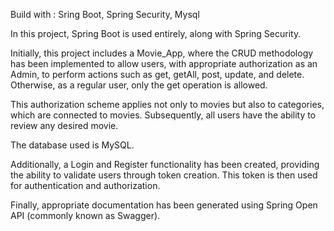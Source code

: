 Build with :
Sring Boot,
Spring Security, 
Mysql


In this project, Spring Boot is used entirely, along with Spring Security.

Initially, this project includes a Movie_App, where the CRUD methodology has been implemented to allow users, with appropriate authorization as an Admin, to perform actions such as get, getAll, post, update, and delete. Otherwise, as a regular user, only the get operation is allowed.

This authorization scheme applies not only to movies but also to categories, which are connected to movies. Subsequently, all users have the ability to review any desired movie.

The database used is MySQL.

Additionally, a Login and Register functionality has been created, providing the ability to validate users through token creation. This token is then used for authentication and authorization.

Finally, appropriate documentation has been generated using Spring Open API (commonly known as Swagger).
